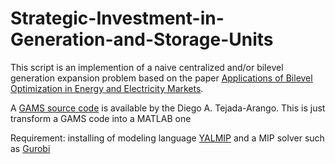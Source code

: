 # Strategic-Investment-in-Generation-and-Storage-Units
This script is an implemention of a naive centralized and/or bilevel generation expansion problem based on the paper [Applications of Bilevel Optimization in Energy and Electricity Markets](https://doi.org/10.1007/978-3-030-52119-6_5).

A [GAMS source code](https://github.com/datejada/SIGASUS) is available by the Diego A. Tejada-Arango. This is just transform a GAMS code into a MATLAB one

Requirement: installing of modeling language [YALMIP](https://yalmip.github.io/) and a MIP solver such as [Gurobi](https://www.gurobi.com/)

